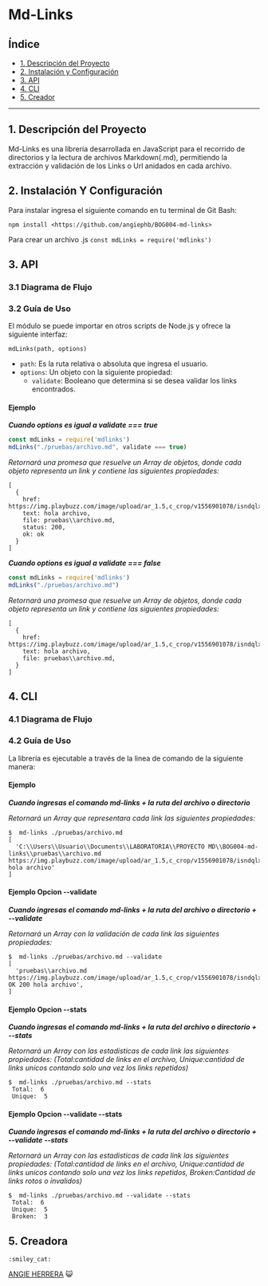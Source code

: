 # Md-Links

## Índice

* [1. Descripción del Proyecto](#1-Descripción-del-Proyecto)
* [2. Instalación y Configuración](#2-Instalación-y-Configuración)
* [3. API](#3-API)
* [4. CLI](#4-CLI)
* [5. Creador](#5-Creador)

***

## 1. Descripción del Proyecto

Md-Links es una librería desarrollada en JavaScript para el recorrido de directorios y la lectura de archivos Markdown(.md),
permitiendo la extracción y validación de los Links o Url anidados en cada archivo.

## 2. Instalación Y Configuración

Para instalar ingresa el siguiente comando en tu terminal de Git Bash:

`npm install <https://github.com/angiephb/BOG004-md-links>`

Para crear un archivo .js
`const mdLinks = require('mdlinks')`

## 3. API

### 3.1 Diagrama de Flujo 

[ ](./img/API.png)

### 3.2 Guía de Uso

El módulo se puede importar en otros scripts de Node.js y ofrece la siguiente interfaz:

`mdLinks(path, options)`

* `path`: Es la ruta relativa o absoluta que ingresa el usuario.
* `options`: Un objeto con la siguiente propiedad:
  - `validate`: Booleano que determina si se desea validar los links encontrados.

#### Ejemplo

**_Cuando options es igual a validate === true_** 

```js
const mdLinks = require('mdlinks')
mdLinks("./pruebas/archivo.md", validate === true)
```
_Retornará una promesa que resuelve un Array de objetos, donde cada objeto representa un link y contiene las siguientes propiedades:_

```
[
  {
    href: https://img.playbuzz.com/image/upload/ar_1.5,c_crop/v1556901078/isndqlxvo8n9fpogzlms.gif,
    text: hola archivo,
    file: pruebas\\archivo.md,
    status: 200,
    ok: ok
  }
]
```

**_Cuando options es igual a validate === false_** 

```js
const mdLinks = require('mdlinks')
mdLinks("./pruebas/archivo.md")
```
_Retornará una promesa que resuelve un Array de objetos, donde cada objeto representa un link y contiene las siguientes propiedades:_

```
[
  {
    href: https://img.playbuzz.com/image/upload/ar_1.5,c_crop/v1556901078/isndqlxvo8n9fpogzlms.gif,
    text: hola archivo,
    file: pruebas\\archivo.md,
  }
]
```

## 4. CLI

### 4.1 Diagrama de Flujo

[ ](./img/CLI.png)

### 4.2 Guía de Uso

La librería es ejecutable a través de la linea de comando de la siguiente manera:

#### Ejemplo 

**_Cuando ingresas el comando md-links + la ruta del archivo o directorio_** 

_Retornará un Array que representara cada link las siguientes propiedades:_

```
$  md-links ./pruebas/archivo.md
[
  'C:\\Users\\Usuario\\Documents\\LABORATORIA\\PROYECTO MD\\BOG004-md-links\\pruebas\\archivo.md https://img.playbuzz.com/image/upload/ar_1.5,c_crop/v1556901078/isndqlxvo8n9fpogzlms.gif hola archivo'
]
```
#### Ejemplo Opcion --validate

**_Cuando ingresas el comando md-links + la ruta del archivo o directorio + --validate_** 

_Retornará un Array con la validación de cada link las siguientes propiedades:_

```
$  md-links ./pruebas/archivo.md --validate
[
  'pruebas\\archivo.md https://img.playbuzz.com/image/upload/ar_1.5,c_crop/v1556901078/isndqlxvo8n9fpogzlms.gif OK 200 hola archivo',
]
```

#### Ejemplo Opcion --stats

**_Cuando ingresas el comando md-links + la ruta del archivo o directorio + --stats_** 

_Retornará un Array con las estadisticas de cada link las siguientes propiedades: (Total:cantidad de links en el archivo, Unique:cantidad de links unicos contando solo una vez los links repetidos)_

```
$  md-links ./pruebas/archivo.md --stats
 Total:  6
 Unique:  5
```
#### Ejemplo Opcion --validate --stats

**_Cuando ingresas el comando md-links + la ruta del archivo o directorio + --validate --stats_** 

_Retornará un Array con las estadisticas de cada link las siguientes propiedades: (Total:cantidad de links en el archivo, Unique:cantidad de links unicos contando solo una vez los links repetidos, Broken:Cantidad de links rotos o invalidos)_

```
$  md-links ./pruebas/archivo.md --validate --stats
 Total:  6 
 Unique:  5
 Broken:  3
```


## 5. Creadora

	:smiley_cat:
  [ANGIE HERRERA](https://github.com/angiephb/BOG004-md-links)
  :smiley_cat: